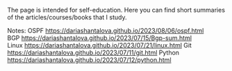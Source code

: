 The page is intended for self-education.
Here you can find short summaries of the articles/courses/books that I study.

Notes: 
OSPF <https://dariashantalova.github.io/2023/08/06/ospf.html>  
BGP <https://dariashantalova.github.io/2023/07/15/Bgp-sum.html>  
Linux <https://dariashantalova.github.io/2023/07/21/linux.html> 
Git <https://dariashantalova.github.io/2023/07/11/git.html>
Python <https://dariashantalova.github.io/2023/07/12/python.html>
